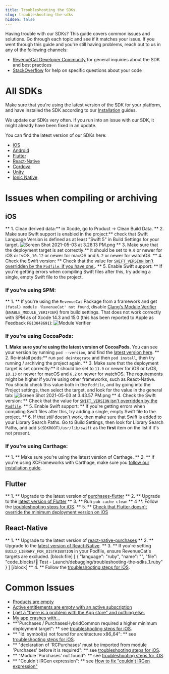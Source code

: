 ```yaml
---
title: Troubleshooting the SDKs
slug: troubleshooting-the-sdks
hidden: false
---
```

Having trouble with our SDKs? This guide covers common issues and solutions. Go through each topic and see if it matches your issue. If you went through this guide and you're still having problems, reach out to us in any of the following channels:

- [RevenueCat Developer Community](https://community.revenuecat.com) for general inquiries about the SDK and best practices
- [StackOverflow](https://stackoverflow.com/questions/tagged/revenuecat) for help on specific questions about your code

# All SDKs

Make sure that you're using the latest version of the SDK for your platform, and have installed the SDK according to our [Installation](doc:installation) guides. 

We update our SDKs very often. If you run into an issue with our SDK, it might already have been fixed in an update. 

You can find the latest version of our SDKs here: 

- [iOS](https://github.com/revenuecat/purchases-ios/releases/latest)
- [Android](https://github.com/revenuecat/purchases-android/releases/latest)
- [Flutter](https://github.com/revenuecat/purchases-flutter/releases/latest)
- [React-Native](https://github.com/revenuecat/react-native-purchases/releases/latest)
- [Cordova](https://github.com/revenuecat/cordova-plugin-purchases/releases/latest)
- [Unity](https://github.com/revenuecat/purchases-unity/releases/latest)
- [Ionic Native](https://ionicframework.com/docs/native/purchases)

# Issues when compiling or archiving

## iOS

** 1. Clean derived data:**  in Xcode, go to Product -> Clean Build Data. 
** 2. Make sure Swift support is enabled in the project:** check that Swift Language Version is defined as at least "Swift 5" in Build Settings for your target. 
![](https://files.readme.io/d483907-Screen_Shot_2021-05-03_at_3.28.13_PM.png "Screen Shot 2021-05-03 at 3.28.13 PM.png")
** 3. Make sure that the deployment target is set correctly:** it should be set to `9.0` or newer for iOS or tvOS, `10.12` or newer for macOS and `6.2` or newer for watchOS. 
** 4. Check the Swift version: ** Check that the value for [`SWIFT_VERSION` isn't overridden by the `Podfile`, if you have one.](https://github.com/RevenueCat/purchases-flutter/issues/168#issuecomment-796468415).
** 5. Enable Swift support: ** If you're getting errors when compiling Swift files after this, try adding a single, empty Swift file to the project. 

### If you're using SPM: 
** 1. ** If you're using the `RevenueCat` Package from a framework and get `(fatal) module 'RevenueCat' not found`, disable [Clang's Module Verifier](https://developer.apple.com/documentation/xcode/identifying-and-addressing-framework-module-issues#Enable-the-module-verifier-build-setting) (`ENABLE_MODULE_VERIFIER`) from build settings. That does not work correctly with SPM as of Xcode 14.3 and 15.0 (this has been reported to Apple as Feedback `FB13048691`):
![](https://user-images.githubusercontent.com/685609/263088397-48938fb6-40bd-436b-a17f-dcf715524531.png "Module Verifier")

### If you're using CocoaPods: 
**1. Make sure you're using the latest version of CocoaPods.** You can see your version by running `pod --version`, and find the [latest version here](https://github.com/CocoaPods/CocoaPods/releases/latest). 
** 2. Re-install pods:** run `pod deintegrate` and then `pod install`, then try running / archiving the project again. 
** 3. Make sure that the deployment target is set correctly:** it should be set to `11.0` or newer for iOS or tvOS, `10.13` or newer for macOS and `6.2` or newer for watchOS. The requirements might be higher if you're using other frameworks, such as React-Native. You should check this value both in the `Podfile`, and by going into the Project settings, then select the target, and look for the value in the general tab: 
![](https://files.readme.io/43c42c6-Screen_Shot_2021-05-03_at_3.43.57_PM.png "Screen Shot 2021-05-03 at 3.43.57 PM.png")
** 4. Check the Swift version: ** Check that the value for [`SWIFT_VERSION` isn't overridden by the `Podfile`](https://github.com/RevenueCat/purchases-flutter/issues/168#issuecomment-796468415).
** 5. Enable Swift support: ** If you're getting errors when compiling Swift files after this, try adding a single, empty Swift file to the project. 
** 6. If that _still_ doesn't work, then make sure that Swift is added to your Library Search Paths. Go to Build Settings, then look for Library Search Paths, and add `$(SDKROOT)/usr/lib/swift` as the **first** item on the list if it's not present. 

### If you're using Carthage: 
** 1. ** Make sure you're using the latest version of Carthage. 
** 2. ** If you're using XCFrameworks with Carthage, make sure you [follow our installation guide](https://docs.revenuecat.com/docs/ios#carthage-with-xcframeworks). 

## Flutter
** 1. ** Upgrade to the latest version of [purchases-flutter](https://github.com/revenuecat/purchases-flutter/releases/latest)
** 2. ** Upgrade to the [latest version of Flutter](https://flutter.dev/docs/development/tools/sdk/upgrading)
** 3. ** Run `pub cache clean`
** 4 **. Follow the [troubleshooting steps for iOS](doc:troubleshooting-the-sdks#ios).
** 5. ** [Check that Flutter doesn't override the minimum deployment version on iOS](https://github.com/RevenueCat/purchases-flutter/issues/189#issuecomment-824189586)

## React-Native
** 1. ** Upgrade to the latest version of [react-native-purchases](https://github.com/revenuecat/react-native-purchases/releases/latest)
** 2. ** Upgrade to the [latest version of React-Native](https://reactnative.dev/docs/upgrading).
** 3. ** If you're setting `BUILD_LIBRARY_FOR_DISTRIBUTION` in your Podfile, ensure RevenueCat's targets are excluded.
[block:file]
[
  {
    "language": "ruby",
    "name": "",
    "file": "code_blocks/🧰 Test - Launch/debugging/troubleshooting-the-sdks_1.ruby"
  }
]
[/block]
** 4. ** Follow the [troubleshooting steps for iOS](doc:troubleshooting-the-sdks#ios).

# Common Issues

- [Products are empty](https://community.revenuecat.com/sdks-51/why-are-offerings-or-products-empty-124)
- [Active entitlements are empty with an active subscription](https://community.revenuecat.com/dashboard-tools-52/why-are-active-entitlements-empty-with-an-active-subscription-125) 
- [I get a "there is a problem with the App store" and nothing else.](https://community.revenuecat.com/sdks-51/there-was-a-problem-with-the-app-store-store-problem-error-80)
- [My app crashes with...](https://community.revenuecat.com/sdks-51/my-app-crashes-with-127)
- **"Purchases / PurchasesHybridCommon required a higher minimum deployment target": ** see [troubleshooting steps for iOS](doc:troubleshooting-the-sdks#ios). 
- ** "ld: symbol(s) not found for architecture x86_64": ** see [troubleshooting steps for iOS](doc:troubleshooting-the-sdks#ios). 
- ** "declaration of 'RCPurchases' must be imported from module 'Purchases' before it is required": ** see [troubleshooting steps for iOS](doc:troubleshooting-the-sdks#ios). 
- ** "Module 'Purchases' not found": ** see [troubleshooting steps for iOS](doc:troubleshooting-the-sdks#ios).
- ** "Couldn't IRGen expression": ** see [How to fix "couldn't IRGen expression"](https://community.revenuecat.com/sdks-51/how-to-fix-couldn-t-irgen-expression-1051)